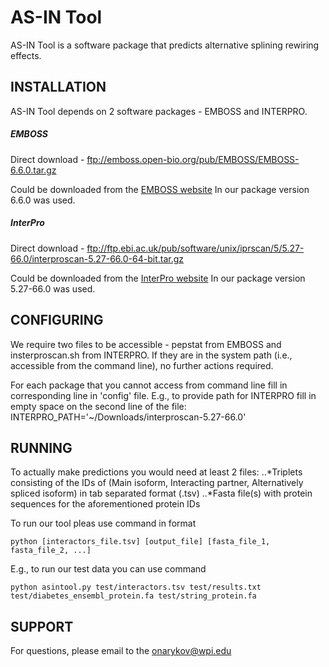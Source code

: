 # AS-IN Tool

AS-IN Tool is a software package that predicts alternative splining rewiring effects.

## INSTALLATION

AS-IN Tool depends on 2 software packages - EMBOSS and INTERPRO.


##### EMBOSS 

Direct download - ftp://emboss.open-bio.org/pub/EMBOSS/EMBOSS-6.6.0.tar.gz

Could be downloaded from the [EMBOSS website](http://emboss.sourceforge.net/download/)
In our package version 6.6.0 was used. 



##### InterPro 

Direct download - ftp://ftp.ebi.ac.uk/pub/software/unix/iprscan/5/5.27-66.0/interproscan-5.27-66.0-64-bit.tar.gz

Could be downloaded from the [InterPro website](https://www.ebi.ac.uk/interpro/download.html)
In our package version 5.27-66.0 was used.


## CONFIGURING

We require two files to be accessible - pepstat from EMBOSS and insterproscan.sh from INTERPRO.
If they are in the system path (i.e., accessible from the command line), no further actions required.

For each package that you cannot access from command line fill in corresponding line in 'config' file.
E.g., to provide path for INTERPRO fill in empty space on the second line of the file:
 INTERPRO_PATH='~/Downloads/interproscan-5.27-66.0'


## RUNNING

To actually make predictions you would need at least 2 files:
..*Triplets consisting of the IDs of (Main isoform, Interacting partner, Alternatively spliced isoform) in tab separated format (.tsv)
..*Fasta file(s) with protein sequences for the aforementioned protein IDs

To run our tool pleas use command in format

	python [interactors_file.tsv] [output_file] [fasta_file_1, fasta_file_2, ...]

E.g., to run our test data you can use command

	python asintool.py test/interactors.tsv test/results.txt test/diabetes_ensembl_protein.fa test/string_protein.fa

## SUPPORT

For questions, please email to the onarykov@wpi.edu
